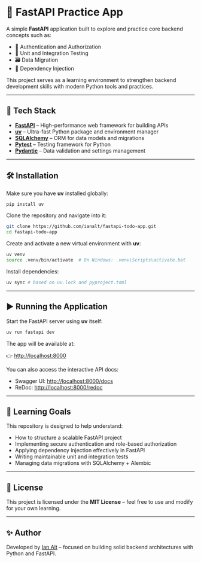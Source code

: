 # 🐍 FastAPI Practice App

A simple **FastAPI** application built to explore and practice core backend concepts such as:

- 🔐 Authentication and Authorization  
- 🧪 Unit and Integration Testing  
- 🗃️ Data Migration  
- 🧩 Dependency Injection  

This project serves as a learning environment to strengthen backend development skills with modern Python tools and practices.

---

## 🚀 Tech Stack

- **[FastAPI](https://fastapi.tiangolo.com/)** – High-performance web framework for building APIs  
- **[uv](https://docs.astral.sh/uv/)** – Ultra-fast Python package and environment manager  
- **[SQLAlchemy](https://www.sqlalchemy.org/)** – ORM for data models and migrations  
- **[Pytest](https://pytest.org/)** – Testing framework for Python  
- **[Pydantic](https://docs.pydantic.dev/)** – Data validation and settings management  

---

## 🛠️ Installation

Make sure you have **uv** installed globally:

```bash
pip install uv
```

Clone the repository and navigate into it:

```bash
git clone https://github.com/ianalt/fastapi-todo-app.git
cd fastapi-todo-app
```

Create and activate a new virtual environment with **uv**:

```bash
uv venv
source .venv/bin/activate  # On Windows: .venv\Scripts\activate.bat
```

Install dependencies:

```bash
uv sync # based on uv.lock and pyproject.toml
```

---

## ▶️ Running the Application

Start the FastAPI server using **uv** itself:

```bash
uv run fastapi dev
```

The app will be available at:

👉 [http://localhost:8000](http://localhost:8000)

You can also access the interactive API docs:

- Swagger UI: [http://localhost:8000/docs](http://localhost:8000/docs)  
- ReDoc: [http://localhost:8000/redoc](http://localhost:8000/redoc)

---

## 🧠 Learning Goals

This repository is designed to help understand:

- How to structure a scalable FastAPI project  
- Implementing secure authentication and role-based authorization  
- Applying dependency injection effectively in FastAPI  
- Writing maintainable unit and integration tests  
- Managing data migrations with SQLAlchemy + Alembic  

---

## 📄 License

This project is licensed under the **MIT License** – feel free to use and modify for your own learning.

---

## ✨ Author

Developed by [Ian Alt](https://github.com/ianalt) – focused on building solid backend architectures with Python and FastAPI.
